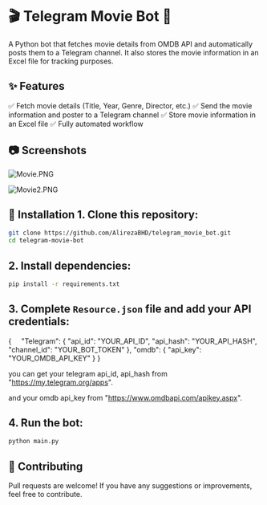 # 🎬 Telegram Movie Bot 🎥



A Python bot that fetches movie details from OMDB API and automatically posts them to a Telegram channel. 
It also stores the movie information in an Excel file for tracking purposes.



## ✨ Features

✅ Fetch movie details (Title, Year, Genre, Director, etc.) 
✅ Send the movie information and poster to a Telegram channel 
✅ Store movie information in an Excel file 
✅ Fully automated workflow



## 📷 Screenshots

![Movie.PNG](C:\Users\msi\Pictures\Movie.PNG)

![Movie2.PNG](C:\Users\msi\Pictures\Movie2.PNG)



## 🚀 Installation 1. Clone this repository:

```bash
git clone https://github.com/AlirezaBHD/telegram_movie_bot.git
cd telegram-movie-bot
```

## 2. Install dependencies:

```bash
pip install -r requirements.txt
```

## 3. Complete `Resource.json` file and add your API credentials:

{
    "Telegram": {
        "api_id": "YOUR_API_ID",
        "api_hash": "YOUR_API_HASH",
        "channel_id": "YOUR_BOT_TOKEN"
    },
    "omdb": {
        "api_key": "YOUR_OMDB_API_KEY"
    }
}

you can get your telegram api_id, api_hash from "https://my.telegram.org/apps".

and your omdb api_key from "https://www.omdbapi.com/apikey.aspx".



## 4. Run the bot:

```bash
python main.py
```



## 🤝 Contributing

Pull requests are welcome! If you have any suggestions or improvements, feel free to contribute.
